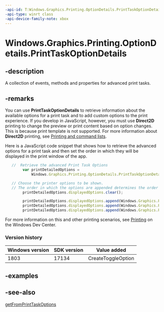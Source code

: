 ```yaml
---
-api-id: T:Windows.Graphics.Printing.OptionDetails.PrintTaskOptionDetails
-api-type: winrt class
-api-device-family-note: xbox
---
```


<!-- Class syntax.
public class PrintTaskOptionDetails : Windows.Graphics.Printing.IPrintTaskOptionsCore, Windows.Graphics.Printing.IPrintTaskOptionsCoreUIConfiguration, Windows.Graphics.Printing.OptionDetails.IPrintTaskOptionDetails
-->

# Windows.Graphics.Printing.OptionDetails.PrintTaskOptionDetails

## -description
A collection of events, methods and properties for advanced print tasks.

## -remarks
You can use **PrintTaskOptionDetails** to retrieve information about the available options for a print task and to add custom options to the print experience. If you develop in JavaScript, however, you must use **Direct2D** printing to change the preview or print content based on option changes. This is because print template is not supported. For more information about **Direct2D** printing, see [Printing and command lists]( http://go.microsoft.com/fwlink/p/?LinkID=266323).

Here is a JavaScript code snippet that shows how to retrieve the advanced options for a print task and then set the order in which they will be displayed in the print window of the app.

```javascript
   //  Retrieve the advanced Print Task Options
        var printDetailedOptions = 
            Windows.Graphics.Printing.OptionDetails.PrintTaskOptionDetails.getFromPrintTaskOptions(printTask.options);

   // Choose the printer options to be shown.
   // The order in which the options are appended determines the order in which they appear in the UI
        printDetailedOptions.displayedOptions.clear();

        printDetailedOptions.displayedOptions.append(Windows.Graphics.Printing.StandardPrintTaskOptions.copies);
        printDetailedOptions.displayedOptions.append(Windows.Graphics.Printing.StandardPrintTaskOptions.orientation);
        printDetailedOptions.displayedOptions.append(Windows.Graphics.Printing.StandardPrintTaskOptions.colorMode);

```

For more information on this and other printing scenarios, see [Printing](https://msdn.microsoft.com/library/windows/apps/hh465225.aspx) on the Windows Dev Center.

### Version history

| Windows version | SDK version | Value added |
| -- | -- | -- |
| 1803 | 17134 | CreateToggleOption |

## -examples

## -see-also
[getFromPrintTaskOptions](printtaskoptiondetails_getfromprinttaskoptions_55978790.md)
